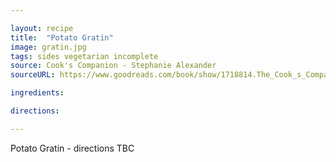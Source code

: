 ```yaml
---

layout: recipe
title:  "Potato Gratin"
image: gratin.jpg
tags: sides vegetarian incomplete
source: Cook's Companion - Stephanie Alexander
sourceURL: https://www.goodreads.com/book/show/1718814.The_Cook_s_Companion

ingredients:

directions:

---
```


Potato Gratin - directions TBC
